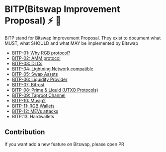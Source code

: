 # BITP(Bitswap Improvement Proposal) ⚡ 💱

BITP stand for Bitswap Improvement Proposal. They exist to document what MUST, what SHOULD and what MAY be implemented by Bitswap

- [BITP-01: Why RGB protocol?](https://github.com/BitSwap-BiFi/BITP/blob/main/BITP/BITP-01.md)
- [BITP-02: AMM protocol](https://github.com/BitSwap-BiFi/BITP/blob/main/BITP/BITP-02.md)
- [BITP-03: DLCs](https://github.com/BitSwap-BiFi/BITP/blob/main/BITP/BITP-03.md)
- [BITP-04: Lightning Network compatible](https://github.com/BitSwap-BiFi/BITP/blob/main/BITP/BITP-04.md)
- [BITP-05: Swap Assets](https://github.com/BitSwap-BiFi/BITP/blob/main/BITP/BITP-05.md)
- [BITP-06: Liquidity Provider](https://github.com/BitSwap-BiFi/BITP/blob/main/BITP/BITP-06.md)
- [BITP-07: Bifrost](https://github.com/BitSwap-BiFi/BITP/blob/main/BITP/BITP-07.md)
- [BITP-08: Prime & Liquid (UTXO Protocols)](https://github.com/BitSwap-BiFi/BITP/blob/main/BITP/BITP-08.md)
- [BITP-09: Taproot Channel](https://github.com/BitSwap-BiFi/BITP/blob/main/BITP/BITP-09.md)
- [BITP-10: Musig2](https://github.com/BitSwap-BiFi/BITP/blob/main/BITP/BITP-10.md)
- [BITP-11: RGB Wallets](https://github.com/BitSwap-BiFi/BITP/blob/main/BITP/BITP-11.md)
- [BITP-12: MEVs attacks](https://github.com/BitSwap-BiFi/BITP/blob/main/BITP/BITP-12.md)
- BITP:13: Hardwallets

## Contribution

If you want add a new feature on Bitswap, please open PR
